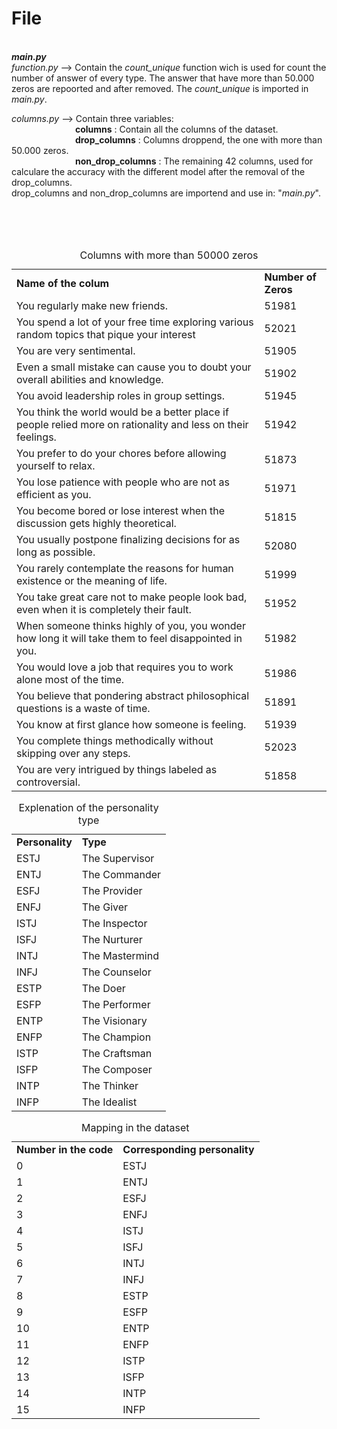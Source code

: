 <h1>File</h1><br/>
<i><b>main.py</b></i><br/>
<i>function.py</i> --> Contain the <i>count_unique</i> function wich is used for count the number of answer of every type. The answer that have more than 50.000 zeros are repoorted and after 
                            removed. The <i>count_unique</i> is imported in <i>main.py</i>.

<i>columns.py</i> --> Contain three variables: <br/>
&emsp;&emsp;&emsp;&emsp;&emsp;&emsp;&emsp; <b>columns</b>           : Contain all the columns of the dataset.<br/>
&emsp;&emsp;&emsp;&emsp;&emsp;&emsp;&emsp; <b>drop_columns</b>      : Columns droppend, the one with more than 50.000 zeros.<br/>
&emsp;&emsp;&emsp;&emsp;&emsp;&emsp;&emsp; <b>non_drop_columns</b>  : The remaining 42 columns, used for calculare the accuracy with the different model after the removal of the drop_columns.<br/>
                     drop_columns and non_drop_columns are importend and use in: "<i>main.py</i>".<br/>




<br/><br/><br/>
<table>
<caption>Columns with more than 50000 zeros</caption>
<tr><td><b>Name of the colum</b></td> <td><b>Number of Zeros</b></td></tr>
<tr><td>You regularly make new friends.                                                                             </td><td>51981</td></tr>
<tr><td>You spend a lot of your free time exploring various random topics that pique your interest                  </td><td>52021</td></tr>
<tr><td>You are very sentimental.                                                                                   </td><td>51905</td></tr>
<tr><td>Even a small mistake can cause you to doubt your overall abilities and knowledge.                           </td><td>51902</td></tr>
<tr><td>You avoid leadership roles in group settings.                                                               </td><td>51945</td></tr>
<tr><td>You think the world would be a better place if people relied more on rationality and less on their feelings.</td><td>51942</td></tr>
<tr><td>You prefer to do your chores before allowing yourself to relax.                                             </td><td>51873</td></tr>
<tr><td>You lose patience with people who are not as efficient as you.                                              </td><td>51971</td></tr>
<tr><td>You become bored or lose interest when the discussion gets highly theoretical.                              </td><td>51815</td></tr>
<tr><td>You usually postpone finalizing decisions for as long as possible.                                          </td><td>52080</td></tr>
<tr><td>You rarely contemplate the reasons for human existence or the meaning of life.                              </td><td>51999</td></tr>
<tr><td>You take great care not to make people look bad, even when it is completely their fault.                    </td><td>51952</td></tr>
<tr><td>When someone thinks highly of you, you wonder how long it will take them to feel disappointed in you.       </td><td>51982</td></tr>
<tr><td>You would love a job that requires you to work alone most of the time.                                      </td><td>51986</td></tr>
<tr><td>You believe that pondering abstract philosophical questions is a waste of time.                             </td><td>51891</td></tr>
<tr><td>You know at first glance how someone is feeling.                                                            </td><td>51939</td></tr>
<tr><td>You complete things methodically without skipping over any steps.                                           </td><td>52023</td></tr>
<tr><td>You are very intrigued by things labeled as controversial.                                                  </td><td>51858</td></tr>
</table>

<table>
<caption>Explenation of the personality type</caption>
<tr><td><b>Personality</b></td><td><b>Type</b>    </td></tr>
<tr><td>ESTJ               </td><td>The Supervisor</td></tr>
<tr><td>ENTJ               </td><td>The Commander </td></tr>
<tr><td>ESFJ               </td><td>The Provider  </td></tr>
<tr><td>ENFJ               </td><td>The Giver     </td></tr>
<tr><td>ISTJ               </td><td>The Inspector </td></tr>
<tr><td>ISFJ               </td><td>The Nurturer  </td></tr>
<tr><td>INTJ               </td><td>The Mastermind</td></tr>
<tr><td>INFJ               </td><td>The Counselor </td></tr>
<tr><td>ESTP               </td><td>The Doer      </td></tr>
<tr><td>ESFP               </td><td>The Performer </td></tr>
<tr><td>ENTP               </td><td>The Visionary </td></tr>
<tr><td>ENFP               </td><td>The Champion  </td></tr>
<tr><td>ISTP               </td><td>The Craftsman </td></tr>
<tr><td>ISFP               </td><td>The Composer  </td></tr>
<tr><td>INTP               </td><td>The Thinker   </td></tr>
<tr><td>INFP               </td><td>The Idealist  </td></tr>
</table>



<table>
<caption>Mapping in the dataset</caption>
<tr><td><b>Number in the code</b></td><td><b>Corresponding personality</b></td></tr>
<tr><td>0                        </td><td>ESTJ                            </td></tr>
<tr><td>1                        </td><td>ENTJ                            </td></tr>
<tr><td>2                        </td><td>ESFJ                            </td></tr>
<tr><td>3                        </td><td>ENFJ                            </td></tr>
<tr><td>4                        </td><td>ISTJ                            </td></tr>
<tr><td>5                        </td><td>ISFJ                            </td></tr>
<tr><td>6                        </td><td>INTJ                            </td></tr>
<tr><td>7                        </td><td>INFJ                            </td></tr>
<tr><td>8                        </td><td>ESTP                            </td></tr>
<tr><td>9                        </td><td>ESFP                            </td></tr>
<tr><td>10                       </td><td>ENTP                            </td></tr>
<tr><td>11                       </td><td>ENFP                            </td></tr>
<tr><td>12                       </td><td>ISTP                            </td></tr>
<tr><td>13                       </td><td>ISFP                            </td></tr>
<tr><td>14                       </td><td>INTP                            </td></tr>
<tr><td>15                       </td><td>INFP                            </td></tr>
</table>
